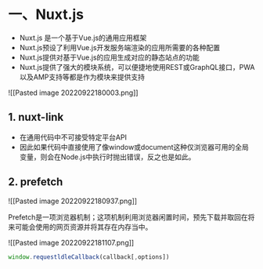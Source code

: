 # 一、Nuxt.js

- Nuxt.js 是一个基于Vue.js的通用应用框架
- Nuxt.js预设了利用Vue.js开发服务端渲染的应用所需要的各种配置
- Nuxt.js提供对基于Vue.js的应用生成对应的静态站点的功能
- Nuxt.js提供了强大的模块系统，可以便捷地使用REST或GraphQL接口，PWA以及AMP支持等都是作为模块来提供支持

![[Pasted image 20220922180003.png]]

## 1. nuxt-link

- 在通用代码中不可接受特定平台API
- 因此如果代码中直接使用了像window或document这种仅浏览器可用的全局变量，则会在Node.js中执行时抛出错误，反之也是如此。

## 2. prefetch

![[Pasted image 20220922180937.png]]

Prefetch是一项浏览器机制；这项机制利用浏览器闲置时间，预先下载并取回在将来可能会使用的网页资源并将其存在内存当中。

![[Pasted image 20220922181107.png]]

```js
window.requestldleCallback(callback[,options])
```

